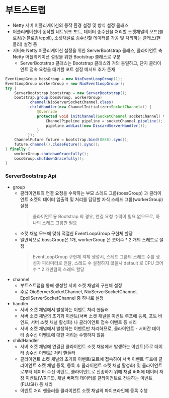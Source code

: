 # 부트스트랩
* Netty 서버 어플리케이션의 동작 환경 설정 및 방식 설정 클래스
* 어플리케이션이 동작할 네트워크 포트, 데이터 송수신을 처리할 소켓채널의 모드(블로킹/논블로킹/epoll), 소켓채널로 송수신할 데이터를 가공 및 처리하는 클래스(핸들러) 설정 등
* 서버측 Netty 어플리케이션 설정을 위한 ServerBootstrap 클래스, 클라이언트 측 Netty 어플리케이션 설정을 위한 Bootstrap 클래스로 구분
  * ServerBootstrap 클래스는 Bootstrap 클래스와 거의 동일하고, 단지 클라이언트 접속 요청을 대기할 포트 설정 메서드 추가 존재

```java
EventLoopGroup bossGroup = new NioEventLoopGroup(1);
EventLoopGroup workerGroup = new NioEventLoopGroup();
try {
    ServerBootstrap bootstrap = new ServerBootstrap();
    bootstrap.group(bossGroup, workerGroup)
          .channel(NioServerSocketChannel.class)
          .childHandler(new ChannelInitializer<SocketChannel>() {
              @Override 
              protected void initChannel(SocketChannel socketChannel) throws Exception {
                  ChannelPipeline pipeline = socketChannel.pipeline();
                  pipeline.addLast(new DiscardServerHandler());
              }
          });
    ChannelFuture future = bootstrap.bind(8888).sync();
    future.channel().closeFuture().sync();
} finally {
    workerGroup.shutdownGracefully();
    bossGroup.shutdownGracefully();
}
```

### ServerBootstrap Api
* group
  * 클라이언트의 연결 요청을 수락하는 부모 스레드 그룹(bossGroup) 과 클라이언트 소켓의 데이터 입출력 및 처리를 담당할 자식 스레드 그룹(workerGroup) 설정
    > 클라이언트용 Bootstrap 의 경우, 연결 요청 수락이 필요 없으므로, 하나의 스레드 그룹만 필요 
  * 소캣 채널 모드에 맞춰 적절한 EventLoopGroup 구현체 할당
  * 일반적으로 bossGroup은 1개, workerGroup 은 코어수 * 2 개의 스레드로 설정
    > EventLoopGroup 구현체 객체 생성시, 스레드 그룹의 스레드 수를 생성자 파라미터로 전달, 스레드 수 설정하지 않을시 default 로 CPU 코어 수 * 2 개만큼의 스레드 할당
* channel
  * 부트스트랩을 통해 생성할 서버 소켓 채널의 구현체 설정
  * 주로 OioServerSocketChannel, NioServerSocketChannel, EpollServerSocketChannel 중 하나로 설정
* handler
  * 서버 소켓 채널에서 발생하는 이벤트 처리 핸들러
  * 서버 소켓 채널의 초기화 이벤트(서버 소켓 채널을 이벤트 루프에 등록, 포트 바인드, 서버 소켓 채널 활성화) 나 클라이언트 접속 이벤트 등 처리
  * 서버 소켓 채널에서 발생하는 이벤트만 처리하므로, 클라이언트 - 서버간 데이터 송수신 이벤트에 대한 처리는 수행하지 않음
* childHandler
  * 서버 소켓 채널에 연결된 클라이언트 소켓 채널에서 발생하는 이벤트(주로 데이터 송수신 이벤트) 처리 핸들러
  * 클라이언트 소켓 채널의 초기화 이벤트(포트에 접속하여 서버 이벤트 루프에 클라이언트 소켓 채널 등록, 등록 후 클라이언트 소켓 채널 활성화) 및 클라이언트로부터 데이터 수신 이벤트, 클라이언트로 전송하기 위해 채널 버퍼에 데이터 저장 이벤트(WRITE), 채널 버퍼의 데이터를 클라이언트로 전송하는 이벤트(FLUSH) 등 처리 
  * 이벤트 처리 핸들러를 클라이언트 소켓 채널의 파이프라인에 등록 수행